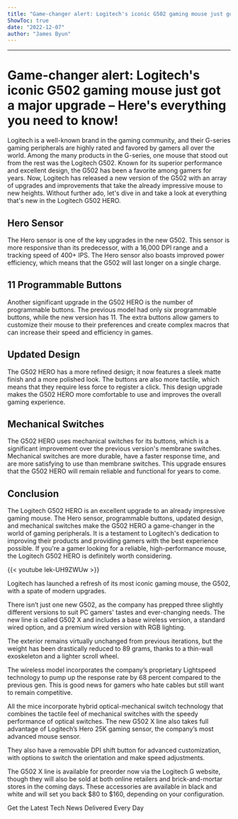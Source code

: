 ```yaml
---
title: "Game-changer alert: Logitech's iconic G502 gaming mouse just got a major upgrade – Here's everything you need to know!"
ShowToc: true 
date: "2022-12-07"
author: "James Byun"
---
```

*****
# Game-changer alert: Logitech's iconic G502 gaming mouse just got a major upgrade – Here's everything you need to know!

Logitech is a well-known brand in the gaming community, and their G-series gaming peripherals are highly rated and favored by gamers all over the world. Among the many products in the G-series, one mouse that stood out from the rest was the Logitech G502. Known for its superior performance and excellent design, the G502 has been a favorite among gamers for years. Now, Logitech has released a new version of the G502 with an array of upgrades and improvements that take the already impressive mouse to new heights. Without further ado, let's dive in and take a look at everything that's new in the Logitech G502 HERO.

## Hero Sensor

The Hero sensor is one of the key upgrades in the new G502. This sensor is more responsive than its predecessor, with a 16,000 DPI range and a tracking speed of 400+ IPS. The Hero sensor also boasts improved power efficiency, which means that the G502 will last longer on a single charge.

## 11 Programmable Buttons

Another significant upgrade in the G502 HERO is the number of programmable buttons. The previous model had only six programmable buttons, while the new version has 11. The extra buttons allow gamers to customize their mouse to their preferences and create complex macros that can increase their speed and efficiency in games.

## Updated Design

The G502 HERO has a more refined design; it now features a sleek matte finish and a more polished look. The buttons are also more tactile, which means that they require less force to register a click. This design upgrade makes the G502 HERO more comfortable to use and improves the overall gaming experience.

## Mechanical Switches

The G502 HERO uses mechanical switches for its buttons, which is a significant improvement over the previous version's membrane switches. Mechanical switches are more durable, have a faster response time, and are more satisfying to use than membrane switches. This upgrade ensures that the G502 HERO will remain reliable and functional for years to come.

## Conclusion

The Logitech G502 HERO is an excellent upgrade to an already impressive gaming mouse. The Hero sensor, programmable buttons, updated design, and mechanical switches make the G502 HERO a game-changer in the world of gaming peripherals. It is a testament to Logitech's dedication to improving their products and providing gamers with the best experience possible. If you're a gamer looking for a reliable, high-performance mouse, the Logitech G502 HERO is definitely worth considering.

{{< youtube Iek-UH9ZWUw >}} 




Logitech has launched a refresh of its most iconic gaming mouse, the G502, with a spate of modern upgrades.

 

There isn’t just one new G502, as the company has prepped three slightly different versions to suit PC gamers' tastes and ever-changing needs. The new line is called G502 X and includes a base wireless version, a standard wired option, and a premium wired version with RGB lighting. 

 

The exterior remains virtually unchanged from previous iterations, but the weight has been drastically reduced to 89 grams, thanks to a thin-wall exoskeleton and a lighter scroll wheel. 

 

The wireless model incorporates the company’s proprietary Lightspeed technology to pump up the response rate by 68 percent compared to the previous gen. This is good news for gamers who hate cables but still want to remain competitive. 

 

All the mice incorporate hybrid optical-mechanical switch technology that combines the tactile feel of mechanical switches with the speedy performance of optical switches. The new G502 X line also takes full advantage of Logitech’s Hero 25K gaming sensor, the company’s most advanced mouse sensor. 

 

They also have a removable DPI shift button for advanced customization, with options to switch the orientation and make speed adjustments. 

 

The G502 X line is available for preorder now via the Logitech G website, though they will also be sold at both online retailers and brick-and-mortar stores in the coming days. These accessories are available in black and white and will set you back $80 to $160, depending on your configuration. 

 

Get the Latest Tech News Delivered Every Day



